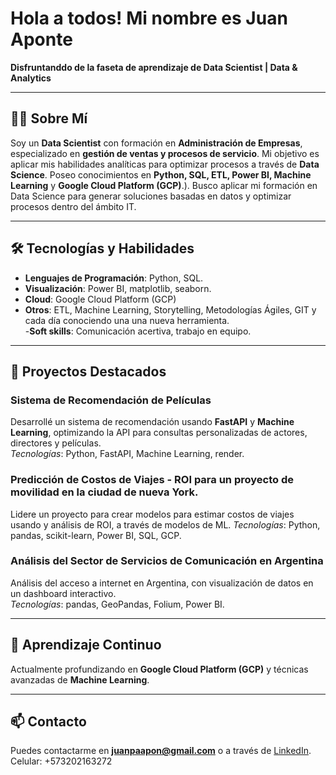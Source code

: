 # Hola a todos! Mi nombre es Juan Aponte 
**Disfruntanddo de la faseta de aprendizaje de Data Scientist | Data & Analytics**


---

## 👨‍💻 Sobre Mí  
Soy un **Data Scientist** con formación en **Administración de Empresas**, especializado en **gestión de ventas y procesos de servicio**. Mi objetivo es aplicar mis habilidades analíticas para optimizar procesos a través de **Data Science**. Poseo conocimientos en **Python, SQL, ETL, Power BI, Machine Learning** y **Google Cloud Platform (GCP)**.). Busco aplicar mi formación en Data Science para generar soluciones basadas en datos y optimizar procesos dentro del ámbito IT.

---

## 🛠️ Tecnologías y Habilidades  
- **Lenguajes de Programación**: Python, SQL. 
- **Visualización**: Power BI, matplotlib, seaborn. 
- **Cloud**: Google Cloud Platform (GCP)  
- **Otros**: ETL, Machine Learning, Storytelling, Metodologías Ágiles, GIT y cada día conociendo una una nueva herramienta.  
-**Soft skills**: Comunicación acertiva, trabajo en equipo. 
---

## 🚀 Proyectos Destacados  

### Sistema de Recomendación de Películas  
Desarrollé un sistema de recomendación usando **FastAPI** y **Machine Learning**, optimizando la API para consultas personalizadas de actores, directores y películas.  
*Tecnologías*: Python, FastAPI, Machine Learning, render. 

### Predicción de Costos de Viajes - ROI para un proyecto de movilidad en la ciudad de nueva York. 
Lidere un proyecto para crear modelos para estimar costos de viajes usando  y análisis de ROI, a través de modelos de ML. 
*Tecnologías*: Python, pandas, scikit-learn, Power BI, SQL, GCP.

### Análisis del Sector de Servicios de Comunicación en Argentina  
Análisis del acceso a internet en Argentina, con visualización de datos en un dashboard interactivo.  
*Tecnologías*: pandas, GeoPandas, Folium, Power BI.

---

## 🌱 Aprendizaje Continuo  
Actualmente profundizando en **Google Cloud Platform (GCP)** y técnicas avanzadas de **Machine Learning**.

---

## 📫 Contacto  
Puedes contactarme en **[juanpaapon@gmail.com](mailto:juanpaapon@gmail.com)** o a través de [LinkedIn](https://www.linkedin.com/in/juan-pablo-aponte-murcia-36603627a/).
Celular: +573202163272
